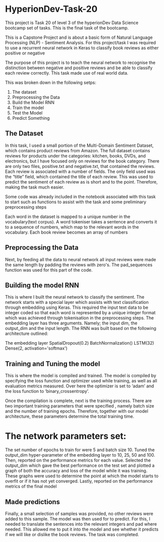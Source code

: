 # HyperionDev-Task-20

This project is Task 20 of level 3 of the hyperionDev Data Science bootcamp set of tasks.
This is the final task of the bootcamp.

This is a Capstone Project and is about a basic form of Natural Language Processing (NLP) - Sentiment Analysis. For this project/task I was required to use a recurrent neural network in Keras to classify book reviews as either positive or negative

The purpose of this project is to teach the neural network to recognise the distinction between negative and positive reviews and be able to classify each review correctly.
This task made use of real world data.

This was broken down in the following setps:

1. The dataset
2. Preprocessing the Data
3. Build the Model RNN
4. Train the model
5. Test the Model
6. Predict Something

## The Dataset
In this task, I used a small portion of the Multi-Domain Sentiment Dataset, which contains product reviews from Amazon. The full dataset contains
reviews for products under the categories: kitchen, books, DVDs, and electronics, but I have focused only on reviews for the book category.
There are only two files, positive.txt and negative.txt, that contained the reviews. Each review is associated with a number of fields. The only field
used was the “title” field, which contained the title of each review. This was used to predict the sentiment of each review as is short and to the point. Therefore, making the task much easier.

Some code was already included in the notebook associated with this task to start such as functions to assist with the task and some preliminary preprocessing steps


Each word in the dataset is mapped to a unique number in the vocabulary(text corpus). A word tokeniser takes a sentence and converts it to a sequence of numbers, which map to the relevant words in the vocabulary. Each book review becomes an array of numbers

## Preprocessing the Data

Next, by feeding all the data to neural network all input reviews were made the same length by padding the reviews with zero's. The pad_sequences function was used for this part of the code.

## Building the model RNN

This is where I built the neural network to classify the sentiment. The network starts with a special layer which assists with text classification through embedding using Keras. This required the input text data to be integer coded so that each word is represented by a unique integer format which was achieved through tokenisation in the preprocessing steps. The embedding layer has three arguments. Namely; the input dim, the output_dim and the input length.
The RNN was built based on the following architecture outlined:

The embedding layer
SpatialDropout(0.2)
BatchNormalization()
LSTM(32)
Dense(2, activation='softmax')

## Training and Tuning the model

This is where the model is compiled and trained. The model is compiled by specifying the loss function and optimizer used while training, as well as
all evaluation metrics measured. Over here the optimizer is set to ‘adam’ and the loss function to ‘binary_crossentropy’.

Once the compilation is complete, next is the training process. There are two important training parameters that were specified , namely batch size and the number of
training epochs. Therefore, together with our model architecture, these parameters determine the total training time.


# The network parameters set: 
The set number of epochs to train for were 5 and batch size 10.
Tuned the output_dim hyper-parameter of the embedding layer to 10, 25, 50 and 100. Then, reported on the performance metrics for each value.
Selected the output_dim which gave the best performance on the test set and plotted a graph of both the accuracy and loss of the model while it was training.
These graphs were used to determine the point at which the model starts to overfit or if it has not yet converged. 
Lastly, reported on the performance metrics of the final model

## Made predictions
Finally, a small selection of samples was provided, no other reviews were added to this sample.
The model was then used for to predict. For this, I needed to translate the sentences into the relevant integers and pad where needed.
This allowed me to put it into the model and see whether it predicts if we will like or dislike the book reviews.
The task was completed.





